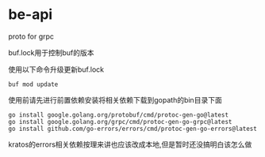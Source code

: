 # be-api

proto for grpc





buf.lock用于控制buf的版本

使用以下命令升级更新buf.lock

```
buf mod update
```

使用前请先进行前置依赖安装将相关依赖下载到gopath的bin目录下面

```
go install google.golang.org/protobuf/cmd/protoc-gen-go@latest
go install google.golang.org/grpc/cmd/protoc-gen-go-grpc@latest
go install github.com/go-errors/errors/cmd/protoc-gen-go-errors@latest
```

kratos的errors相关依赖按理来讲也应该改成本地,但是暂时还没搞明白该怎么做
